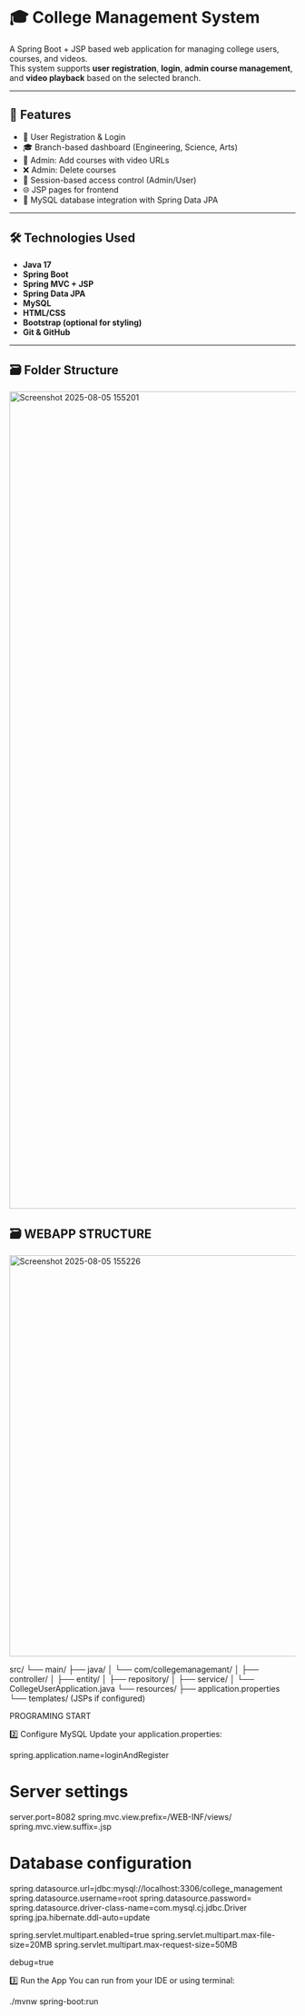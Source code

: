 # 🎓 College Management System

A Spring Boot + JSP based web application for managing college users, courses, and videos.  
This system supports **user registration**, **login**, **admin course management**, and **video playback** based on the selected branch.

---

## 📌 Features

- 👤 User Registration & Login
- 🎓 Branch-based dashboard (Engineering, Science, Arts)
- 🎥 Admin: Add courses with video URLs
- ❌ Admin: Delete courses
- 🔐 Session-based access control (Admin/User)
- 🌐 JSP pages for frontend
- 💾 MySQL database integration with Spring Data JPA

---

## 🛠️ Technologies Used

- **Java 17**
- **Spring Boot**
- **Spring MVC + JSP**
- **Spring Data JPA**
- **MySQL**
- **HTML/CSS**
- **Bootstrap (optional for styling)**
- **Git & GitHub**

---

## 🗃️ Folder Structure
<img width="674" height="1440" alt="Screenshot 2025-08-05 155201" src="https://github.com/user-attachments/assets/36d793ed-021a-41da-8404-c03648d8ea78" />






## 🗃️ WEBAPP STRUCTURE
<img width="646" height="707" alt="Screenshot 2025-08-05 155226" src="https://github.com/user-attachments/assets/fec32963-2172-4659-bad3-7fc81767a863" />


















src/
└── main/
├── java/
│ └── com/collegemanagemant/
│ ├── controller/
│ ├── entity/
│ ├── repository/
│ ├── service/
│ └── CollegeUserApplication.java
└── resources/
├── application.properties
└── templates/ (JSPs if configured)

PROGRAMING START


2️⃣ Configure MySQL
Update your application.properties:

spring.application.name=loginAndRegister

# Server settings
server.port=8082
spring.mvc.view.prefix=/WEB-INF/views/
spring.mvc.view.suffix=.jsp

# Database configuration
spring.datasource.url=jdbc:mysql://localhost:3306/college_management
spring.datasource.username=root
spring.datasource.password=
spring.datasource.driver-class-name=com.mysql.cj.jdbc.Driver
spring.jpa.hibernate.ddl-auto=update


spring.servlet.multipart.enabled=true
spring.servlet.multipart.max-file-size=20MB
spring.servlet.multipart.max-request-size=50MB

debug=true

3️⃣ Run the App
You can run from your IDE or using terminal:

./mvnw spring-boot:run

